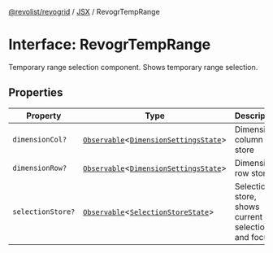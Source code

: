 [@revolist/revogrid](README.md) / [JSX](Namespace.JSX.md) / RevogrTempRange

# Interface: RevogrTempRange

Temporary range selection component. Shows temporary range selection.

## Properties

| Property | Type | Description | Defined in |
| ------ | ------ | ------ | ------ |
| `dimensionCol?` | [`Observable`](TypeAlias.Observable.md)\<[`DimensionSettingsState`](Interface.DimensionSettingsState.md)\> | Dimension column store | [src/components.d.ts:2114](https://github.com/revolist/revogrid/blob/3fee8276dedac5f7aa7fa43a0495db32609daeca/src/components.d.ts#L2114) |
| `dimensionRow?` | [`Observable`](TypeAlias.Observable.md)\<[`DimensionSettingsState`](Interface.DimensionSettingsState.md)\> | Dimension row store | [src/components.d.ts:2118](https://github.com/revolist/revogrid/blob/3fee8276dedac5f7aa7fa43a0495db32609daeca/src/components.d.ts#L2118) |
| `selectionStore?` | [`Observable`](TypeAlias.Observable.md)\<[`SelectionStoreState`](TypeAlias.SelectionStoreState.md)\> | Selection store, shows current selection and focus | [src/components.d.ts:2122](https://github.com/revolist/revogrid/blob/3fee8276dedac5f7aa7fa43a0495db32609daeca/src/components.d.ts#L2122) |
